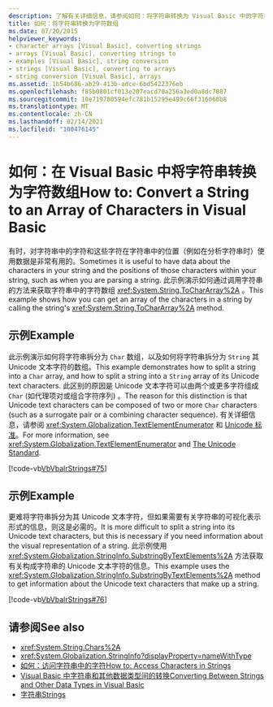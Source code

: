 ```yaml
---
description: 了解有关详细信息，请参阅如何：将字符串转换为 Visual Basic 中的字符数组
title: 如何：将字符串转换为字符数组
ms.date: 07/20/2015
helpviewer_keywords:
- character arrays [Visual Basic], converting strings
- arrays [Visual Basic], converting strings to
- examples [Visual Basic], string conversion
- strings [Visual Basic], converting to arrays
- string conversion [Visual Basic], arrays
ms.assetid: 1b54b686-ab29-413b-adce-6bd5422376eb
ms.openlocfilehash: f85b0801cf013e207eacd70a256a3ed0a8dc7887
ms.sourcegitcommit: 10e719780594efc781b15295e499c66f316068b8
ms.translationtype: MT
ms.contentlocale: zh-CN
ms.lasthandoff: 02/14/2021
ms.locfileid: "100476145"
---
```

# <a name="how-to-convert-a-string-to-an-array-of-characters-in-visual-basic"></a><span data-ttu-id="1c50c-103">如何：在 Visual Basic 中将字符串转换为字符数组</span><span class="sxs-lookup"><span data-stu-id="1c50c-103">How to: Convert a String to an Array of Characters in Visual Basic</span></span>

<span data-ttu-id="1c50c-104">有时，对字符串中的字符和这些字符在字符串中的位置（例如在分析字符串时）使用数据是非常有用的。</span><span class="sxs-lookup"><span data-stu-id="1c50c-104">Sometimes it is useful to have data about the characters in your string and the positions of those characters within your string, such as when you are parsing a string.</span></span> <span data-ttu-id="1c50c-105">此示例演示如何通过调用字符串的方法来获取字符串中的字符数组 <xref:System.String.ToCharArray%2A> 。</span><span class="sxs-lookup"><span data-stu-id="1c50c-105">This example shows how you can get an array of the characters in a string by calling the string's <xref:System.String.ToCharArray%2A> method.</span></span>  
  
## <a name="example"></a><span data-ttu-id="1c50c-106">示例</span><span class="sxs-lookup"><span data-stu-id="1c50c-106">Example</span></span>  

 <span data-ttu-id="1c50c-107">此示例演示如何将字符串拆分为 `Char` 数组，以及如何将字符串拆分为 `String` 其 Unicode 文本字符的数组。</span><span class="sxs-lookup"><span data-stu-id="1c50c-107">This example demonstrates how to split a string into a `Char` array, and how to split a string into a `String` array of its Unicode text characters.</span></span> <span data-ttu-id="1c50c-108">此区别的原因是 Unicode 文本字符可以由两个或更多字符组成 `Char` (如代理项对或组合字符序列) 。</span><span class="sxs-lookup"><span data-stu-id="1c50c-108">The reason for this distinction is that Unicode text characters can be composed of two or more `Char` characters (such as a surrogate pair or a combining character sequence).</span></span> <span data-ttu-id="1c50c-109">有关详细信息，请参阅 <xref:System.Globalization.TextElementEnumerator> 和 [Unicode 标准](https://www.unicode.org/standard/standard.html)。</span><span class="sxs-lookup"><span data-stu-id="1c50c-109">For more information, see <xref:System.Globalization.TextElementEnumerator> and [The Unicode Standard](https://www.unicode.org/standard/standard.html).</span></span>  
  
 [!code-vb[VbVbalrStrings#75](~/samples/snippets/visualbasic/VS_Snippets_VBCSharp/VbVbalrStrings/VB/Class4.vb#75)]  
  
## <a name="example"></a><span data-ttu-id="1c50c-110">示例</span><span class="sxs-lookup"><span data-stu-id="1c50c-110">Example</span></span>  

 <span data-ttu-id="1c50c-111">更难将字符串拆分为其 Unicode 文本字符，但如果需要有关字符串的可视化表示形式的信息，则这是必需的。</span><span class="sxs-lookup"><span data-stu-id="1c50c-111">It is more difficult to split a string into its Unicode text characters, but this is necessary if you need information about the visual representation of a string.</span></span> <span data-ttu-id="1c50c-112">此示例使用 <xref:System.Globalization.StringInfo.SubstringByTextElements%2A> 方法获取有关构成字符串的 Unicode 文本字符的信息。</span><span class="sxs-lookup"><span data-stu-id="1c50c-112">This example uses the <xref:System.Globalization.StringInfo.SubstringByTextElements%2A> method to get information about the Unicode text characters that make up a string.</span></span>  
  
 [!code-vb[VbVbalrStrings#76](~/samples/snippets/visualbasic/VS_Snippets_VBCSharp/VbVbalrStrings/VB/Class4.vb#76)]  
  
## <a name="see-also"></a><span data-ttu-id="1c50c-113">请参阅</span><span class="sxs-lookup"><span data-stu-id="1c50c-113">See also</span></span>

- <xref:System.String.Chars%2A>
- <xref:System.Globalization.StringInfo?displayProperty=nameWithType>
- [<span data-ttu-id="1c50c-114">如何：访问字符串中的字符</span><span class="sxs-lookup"><span data-stu-id="1c50c-114">How to: Access Characters in Strings</span></span>](how-to-access-characters-in-strings.md)
- [<span data-ttu-id="1c50c-115">Visual Basic 中字符串和其他数据类型间的转换</span><span class="sxs-lookup"><span data-stu-id="1c50c-115">Converting Between Strings and Other Data Types in Visual Basic</span></span>](converting-between-strings-and-other-data-types.md)
- [<span data-ttu-id="1c50c-116">字符串</span><span class="sxs-lookup"><span data-stu-id="1c50c-116">Strings</span></span>](index.md)
